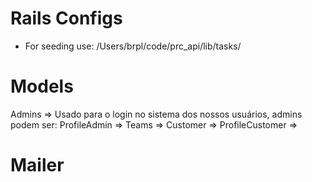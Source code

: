 # Rails Configs
- For seeding use: /Users/brpl/code/prc_api/lib/tasks/

# Models
Admins => Usado para o login no sistema dos nossos usuários, admins podem ser:
ProfileAdmin =>
Teams =>
Customer =>
ProfileCustomer =>

# Mailer
